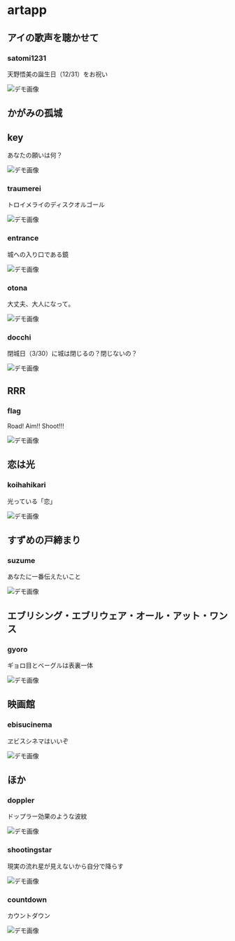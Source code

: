 # artapp

## アイの歌声を聴かせて

### satomi1231
天野悟美の誕生日（12/31）をお祝い

![デモ画像](./figure/satomi1231.gif)

## かがみの孤城

## key
あなたの願いは何？

![デモ画像](./figure/key.gif)

### traumerei
トロイメライのディスクオルゴール

![デモ画像](./figure/traumerei.gif)

### entrance
城への入り口である鏡

![デモ画像](./figure/entrance.gif)

### otona
大丈夫、大人になって。

![デモ画像](./figure/otona.gif)

### docchi
閉城日（3/30）に城は閉じるの？閉じないの？

![デモ画像](./figure/docchi.gif)

## RRR

### flag
Road! Aim!! Shoot!!!

![デモ画像](./figure/flag.gif)

## 恋は光

### koihahikari
光っている「恋」

![デモ画像](./figure/koihahikari.gif)

## すずめの戸締まり

### suzume
あなたに一番伝えたいこと

![デモ画像](./figure/suzume.gif)

## エブリシング・エブリウェア・オール・アット・ワンス

### gyoro
ギョロ目とベーグルは表裏一体

![デモ画像](./figure/gyoro.gif)

## 映画館

### ebisucinema
ヱビスシネマはいいぞ

![デモ画像](./figure/ebisucinema.gif)

## ほか

### doppler
ドップラー効果のような波紋

![デモ画像](./figure/doppler.gif)

### shootingstar
現実の流れ星が見えないから自分で降らす

![デモ画像](./figure/shootingstar.gif)

### countdown
カウントダウン

![デモ画像](./figure/countdown.gif)
